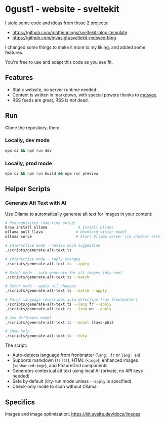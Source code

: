 # 0gust1 - website - sveltekit

I stole some code and ideas from those 2 projects:

- https://github.com/mattjennings/sveltekit-blog-template
- https://github.com/mvasigh/sveltekit-mdsvex-blog

I changed some things to make it more to my liking, and added some features.

You're free to use and adapt this code as you see fit.

## Features

- Static website, no server runtime needed.
- Content is written in markdown, with special powers thanks to [mdsvex](https://mdsvex.com/).
- RSS feeds are great, RSS is not dead.

## Run

Clone the repository, then:

### Locally, dev mode

```bash
npm ci && npm run dev
```

### Locally, prod mode

```bash
npm ci && npm run build && npm run preview
```

## Helper Scripts

### Generate Alt Text with AI

Use Ollama to automatically generate alt text for images in your content:

```bash
# Prerequisites (one-time setup)
brew install ollama              # Install Ollama
ollama pull llava               # Download vision model
ollama serve                    # Start Ollama server (in another terminal)

# Interactive mode - review each suggestion
./scripts/generate-alt-text.ts

# Interactive mode - apply changes
./scripts/generate-alt-text.ts --apply

# Batch mode - auto-generate for all images (dry-run)
./scripts/generate-alt-text.ts --batch

# Batch mode - apply all changes
./scripts/generate-alt-text.ts --batch --apply

# Force language (overrides auto-detection from frontmatter)
./scripts/generate-alt-text.ts --lang fr --apply
./scripts/generate-alt-text.ts --lang en --apply

# Use different model
./scripts/generate-alt-text.ts --model llava-phi3

# Show help
./scripts/generate-alt-text.ts --help
```

The script:

- Auto-detects language from frontmatter (`lang: fr` or `lang: en`)
- Supports markdown (`![]()`), HTML (`<img>`), enhanced images (`<enhanced:img>`), and PictureGrid components
- Generates contextual alt text using local AI (private, no API keys needed)
- Safe by default (dry-run mode unless `--apply` is specified)
- Check-only mode to scan without Ollama

## Specifics

Images and image optimization: <https://kit.svelte.dev/docs/images>
